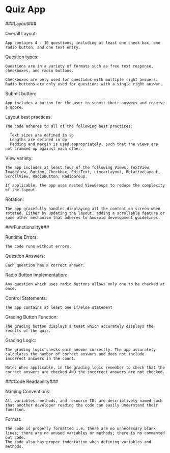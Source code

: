 # Quiz App

###Layout###

  Overall Layout:
	
    App contains 4 - 10 questions, including at least one check box, one radio button, and one text entry.


  Question types:
	
    Questions are in a variety of formats such as free text response, checkboxes, and radio buttons.

    Checkboxes are only used for questions with multiple right answers. Radio buttons are only used for questions with a single right answer.


  Submit button:	

    App includes a button for the user to submit their answers and receive a score.


  Layout best practices:	

    The code adheres to all of the following best practices:

      Text sizes are defined in sp
      Lengths are defined in dp
      Padding and margin is used appropriately, such that the views are not crammed up against each other.


  View variety:	

    The app includes at least four of the following Views: TextView, ImageView, Button, Checkbox, EditText, LinearLayout, RelativeLayout, ScrollView, RadioButton, RadioGroup.

    If applicable, the app uses nested ViewGroups to reduce the complexity of the layout.


  Rotation:	

    The app gracefully handles displaying all the content on screen when rotated. Either by updating the layout, adding a scrollable feature or some other mechanism that adheres to Android development guidelines.


###Functionality###

  Runtime Errors:	

    The code runs without errors.


  Question Answers:
	
    Each question has a correct answer.


  Radio Button Implementation:
	
    Any question which uses radio buttons allows only one to be checked at once.


  Control Statements:
	
    The app contains at least one if/else statement


  Grading Button Function:
	
    The grading button displays a toast which accurately displays the results of the quiz.


  Grading Logic:
	
    The grading logic checks each answer correctly. The app accurately calculates the number of correct answers and does not include incorrect answers in the count.

    Note: When applicable, in the grading logic remember to check that the correct answers are checked AND the incorrect answers are not checked.


###Code Readability###

  Naming Conventions:
	
    All variables, methods, and resource IDs are descriptively named such that another developer reading the code can easily understand their function.


  Format:	

    The code is properly formatted i.e. there are no unnecessary blank lines; there are no unused variables or methods; there is no commented out code.
    The code also has proper indentation when defining variables and methods.
